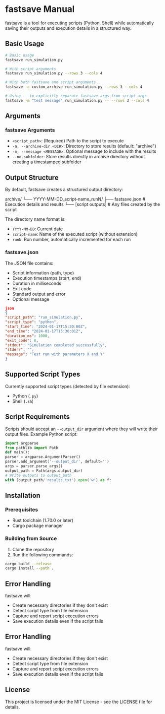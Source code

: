 # fastsave Manual

fastsave is a tool for executing scripts (Python, Shell) while automatically saving their outputs and execution details in a structured way.

## Basic Usage

```bash
# Basic usage
fastsave run_simulation.py

# With script arguments
fastsave run_simulation.py --rows 3 --cols 4

# With both fastsave and script arguments
fastsave -a custom_archive run_simulation.py --rows 3 --cols 4

# Using -- to explicitly separate fastsave args from script args
fastsave -m "test message" run_simulation.py -- --rows 3 --cols 4
```

## Arguments

### fastsave Arguments

- `<script_path>`: (Required) Path to the script to execute
- `-a, --archive-dir <DIR>`: Directory to store results (default: "archive")
- `-m, --message <MESSAGE>`: Optional message to include with the results
- `--no-subfolder`: Store results directly in archive directory without creating a timestamped subfolder

## Output Structure

By default, fastsave creates a structured output directory:

archive/
└── YYYY-MM-DD_script-name_runN/
├── fastsave.json # Execution details and results
└── [script outputs] # Any files created by the script

The directory name format is:
- `YYYY-MM-DD`: Current date
- `script-name`: Name of the executed script (without extension)
- `runN`: Run number, automatically incremented for each run

### fastsave.json

The JSON file contains:
- Script information (path, type)
- Execution timestamps (start, end)
- Duration in milliseconds
- Exit code
- Standard output and error
- Optional message

```json
json
{
"script_path": "run_simulation.py",
"script_type": "python",
"start_time": "2024-01-17T15:30:00Z",
"end_time": "2024-01-17T15:30:01Z",
"duration_ms": 1000,
"exit_code": 0,
"stdout": "Simulation completed successfully",
"stderr": "",
"message": "Test run with parameters X and Y"
}
````

## Supported Script Types

Currently supported script types (detected by file extension):
- Python (`.py`)
- Shell (`.sh`)

## Script Requirements

Scripts should accept an `--output_dir` argument where they will write their output files. Example Python script:

```python
import argparse
from pathlib import Path
def main():
parser = argparse.ArgumentParser()
parser.add_argument('--output_dir', default='')
args = parser.parse_args()
output_path = Path(args.output_dir)
# Write outputs to output_path
with (output_path/'results.txt').open('w') as f:
```

## Installation

### Prerequisites
- Rust toolchain (1.70.0 or later)
- Cargo package manager

### Building from Source
1. Clone the repository
2. Run the following commands:
```bash
cargo build --release
cargo install --path .
```

## Error Handling

fastsave will:
- Create necessary directories if they don't exist
- Detect script type from file extension
- Capture and report script execution errors
- Save execution details even if the script fails
## Error Handling

fastsave will:
- Create necessary directories if they don't exist
- Detect script type from file extension
- Capture and report script execution errors
- Save execution details even if the script fails

## License

This project is licensed under the MIT License - see the LICENSE file for details.
